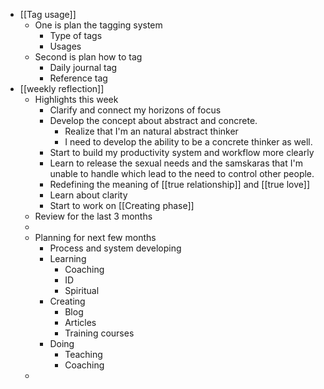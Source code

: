 - [[Tag usage]]
    - One is plan the tagging system 
        - Type of tags
        - Usages
    - Second is plan how to tag
        - Daily journal tag
        - Reference tag
- [[weekly reflection]] 
    - Highlights this week
        - Clarify and connect my horizons of focus
        - Develop the concept about abstract and concrete. 
            - Realize that I'm an natural abstract thinker
            - I need to develop the ability to be a concrete thinker as well.
        - Start to build my productivity system and workflow more clearly
        - Learn to release the sexual needs and the samskaras that I'm unable to handle which lead to the need to control other people.
        - Redefining the meaning of [[true relationship]] and [[true love]]
        - Learn about clarity
        - Start to work on [[Creating phase]]
    - Review for the last 3 months
    - 
    - Planning for next few months
        - Process and system developing
        - Learning
            - Coaching
            - ID
            - Spiritual
        - Creating
            - Blog
            - Articles
            - Training courses
        - Doing
            - Teaching
            - Coaching
    - 
